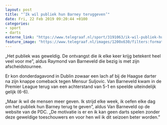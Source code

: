```yaml
---
layout: post
title: "’Ik wil publiek hun Barney teruggeven’"
date: Fri, 22 Feb 2019 09:20:44 +0100
categories: 
- sport 
- darts 
externe_link: "https://www.telegraaf.nl/sport/3191063/ik-wil-publiek-hun-barney-teruggeven"
feature_image: "https://www.telegraaf.nl/images/1200x630/filters:format(jpeg):quality(80)/cdn-kiosk-api.telegraaf.nl/c67e97aa-367a-11e9-b2a1-97676b1d2225.jpg"
---
```


<p class="intro">„Het publiek was geweldig. De ontvangst die ik elke keer krijg betekent heel veel voor me”, aldus Raymond van Barneveld die bezig is met zijn afscheidstournee.</p> <p>Er kon donderdagavond in Dublin zowaar een lach af bij de Haagse darter na zijn knappe comeback tegen Mensur Suljovic. Van Barneveld kwam in de Premier League terug van een achterstand van 5-1 en speelde uiteindelijk gelijk (6-6).</p><p>„Maar ik wil de mensen meer geven. Ik strijd elke week, ik oefen elke dag om het publiek hun Barney terug te geven”, aldus Van Barneveld op de website van de PDC. „De motivatie is er en ik kan geen darts spelen zonder deze geweldige toeschouwers en voor hen wil ik dit seizoen beter worden.”</p>
